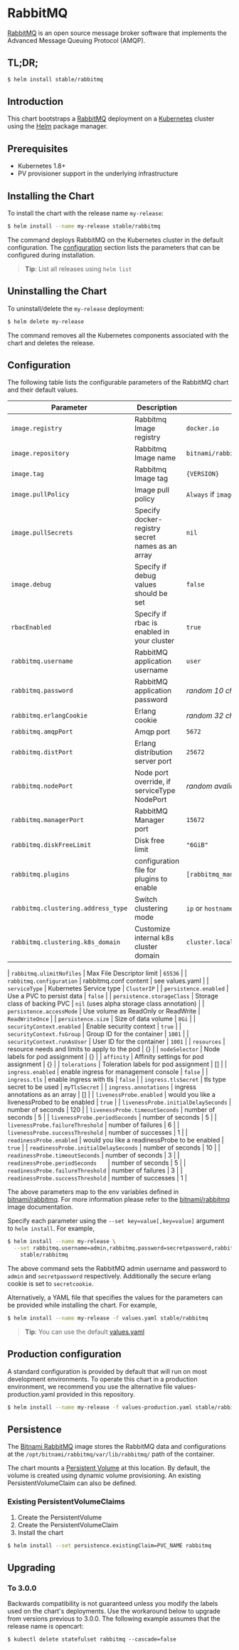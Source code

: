 # RabbitMQ

[RabbitMQ](https://www.rabbitmq.com/) is an open source message broker software that implements the Advanced Message Queuing Protocol (AMQP).

## TL;DR;

```bash
$ helm install stable/rabbitmq
```

## Introduction

This chart bootstraps a [RabbitMQ](https://github.com/bitnami/bitnami-docker-rabbitmq) deployment on a [Kubernetes](http://kubernetes.io) cluster using the [Helm](https://helm.sh) package manager.

## Prerequisites

- Kubernetes 1.8+
- PV provisioner support in the underlying infrastructure

## Installing the Chart

To install the chart with the release name `my-release`:

```bash
$ helm install --name my-release stable/rabbitmq
```

The command deploys RabbitMQ on the Kubernetes cluster in the default configuration. The [configuration](#configuration) section lists the parameters that can be configured during installation.

> **Tip**: List all releases using `helm list`

## Uninstalling the Chart

To uninstall/delete the `my-release` deployment:

```bash
$ helm delete my-release
```

The command removes all the Kubernetes components associated with the chart and deletes the release.

## Configuration

The following table lists the configurable parameters of the RabbitMQ chart and their default values.

|          Parameter          |                       Description                       |                         Default                          |
|-----------------------------|---------------------------------------------------------|----------------------------------------------------------|
| `image.registry`            | Rabbitmq Image registry                                 | `docker.io`                                              |
| `image.repository`          | Rabbitmq Image name                                     | `bitnami/rabbitmq`                                       |
| `image.tag`                 | Rabbitmq Image tag                                      | `{VERSION}`                                              |
| `image.pullPolicy`          | Image pull policy                                       | `Always` if `imageTag` is `latest`, else `IfNotPresent`  |
| `image.pullSecrets`         | Specify docker-registry secret names as an array        | `nil`                                                    |
| `image.debug`               | Specify if debug values should be set                   | `false`                                                  |
| `rbacEnabled`               | Specify if rbac is enabled in your cluster              | `true`                                                   |
| `rabbitmq.username`         | RabbitMQ application username                           | `user`                                                   |
| `rabbitmq.password`         | RabbitMQ application password                           | _random 10 character long alphanumeric string_           |
| `rabbitmq.erlangCookie`     | Erlang cookie                                           | _random 32 character long alphanumeric string_           |
| `rabbitmq.amqpPort`         | Amqp port                                               | `5672`                                                   |
| `rabbitmq.distPort`         | Erlang distribution server port                         | `25672`                                                  |
| `rabbitmq.nodePort`         | Node port override, if serviceType NodePort             | _random avaliable between 30000-32767_                   |
| `rabbitmq.managerPort`      | RabbitMQ Manager port                                   | `15672`                                                  |
| `rabbitmq.diskFreeLimit`    | Disk free limit                                         | `"6GiB"`                                                 |
| `rabbitmq.plugins`         | configuration file for plugins to enable                 | `[rabbitmq_management,rabbitmq_peer_discovery_k8s].`  |
| `rabbitmq.clustering.address_type` | Switch clustering mode                           | `ip` or `hostname`
| `rabbitmq.clustering.k8s_domain`   | Customize internal k8s cluster domain            | `cluster.local`

| `rabbitmq.ulimitNofiles`    | Max File Descriptor limit                               | `65536`                                                  |
| `rabbitmq.configuration`    | rabbitmq.conf content                                   | see values.yaml                                          |
| `serviceType`               | Kubernetes Service type                                 | `ClusterIP`                                              |
| `persistence.enabled`       | Use a PVC to persist data                               | `false`                                                  |
| `persistence.storageClass`  | Storage class of backing PVC                            | `nil` (uses alpha storage class annotation)              |
| `persistence.accessMode`    | Use volume as ReadOnly or ReadWrite                     | `ReadWriteOnce`                                          |
| `persistence.size`          | Size of data volume                                     | `8Gi`                                                    |
| `securityContext.enabled`   | Enable security context                                 | `true`                                                   |
| `securityContext.fsGroup`   | Group ID for the container                              | `1001`                                                   |
| `securityContext.runAsUser` | User ID for the container                               | `1001`                                                   |
| `resources`                 | resource needs and limits to apply to the pod           | {}                                                       |
| `nodeSelector`              | Node labels for pod assignment                          | {}                                                       |
| `affinity`                  | Affinity settings for pod assignment                    | {}                                                       |
| `tolerations`               | Toleration labels for pod assignment                    | []                                                       |
| `ingress.enabled`           | enable ingress for management console                   | `false`                                                  |
| `ingress.tls`               | enable ingress with tls                                 | `false`                                                  |
| `ingress.tlsSecret`         | tls type secret to be used                              | `myTlsSecret`                                            |
| `ingress.annotations`       | ingress annotations as an array                         |  []                                                      |
| `livenessProbe.enabled`               | would you like a livenessProbed to be enabled           |  `true`                                        |
| `livenessProbe.initialDelaySeconds`   | number of seconds                                       |  120                                           |
| `livenessProbe.timeoutSeconds`        | number of seconds                                       |  5                                             |
| `livenessProbe.periodSeconds`         | number of seconds                                       |  5                                             |
| `livenessProbe.failureThreshold`      | number of failures                                      |  6                                             |
| `livenessProbe.successThreshold`      | number of successes                                     |  1                                             |
| `readinessProbe.enabled`              | would you like a readinessProbe to be enabled           |  `true`                                        |
| `readinessProbe.initialDelaySeconds`  | number of seconds                                       |  10                                            |
| `readinessProbe.timeoutSeconds`       | number of seconds                                       |  3                                             |
| `readinessProbe.periodSeconds   `     | number of seconds                                       |  5                                             |
| `readinessProbe.failureThreshold`     | number of failures                                      |  3                                             |
| `readinessProbe.successThreshold`     | number of successes                                     |  1                                             |

The above parameters map to the env variables defined in [bitnami/rabbitmq](http://github.com/bitnami/bitnami-docker-rabbitmq). For more information please refer to the [bitnami/rabbitmq](http://github.com/bitnami/bitnami-docker-rabbitmq) image documentation.

Specify each parameter using the `--set key=value[,key=value]` argument to `helm install`. For example,

```bash
$ helm install --name my-release \
  --set rabbitmq.username=admin,rabbitmq.password=secretpassword,rabbitmq.erlangCookie=secretcookie \
    stable/rabbitmq
```

The above command sets the RabbitMQ admin username and password to `admin` and `secretpassword` respectively. Additionally the secure erlang cookie is set to `secretcookie`.

Alternatively, a YAML file that specifies the values for the parameters can be provided while installing the chart. For example,

```bash
$ helm install --name my-release -f values.yaml stable/rabbitmq
```

> **Tip**: You can use the default [values.yaml](values.yaml)

## Production configuration
A standard configuration is provided by default that will run on most development environments. To operate this chart in a production environment, we recommend you use the alternative file values-production.yaml provided in this repository.
```bash
$ helm install --name my-release -f values-production.yaml stable/rabbitmq
```

## Persistence

The [Bitnami RabbitMQ](https://github.com/bitnami/bitnami-docker-rabbitmq) image stores the RabbitMQ data and configurations at the `/opt/bitnami/rabbitmq/var/lib/rabbitmq/` path of the container.

The chart mounts a [Persistent Volume](http://kubernetes.io/docs/user-guide/persistent-volumes/) at this location. By default, the volume is created using dynamic volume provisioning. An existing PersistentVolumeClaim can also be defined.

### Existing PersistentVolumeClaims

1. Create the PersistentVolume
1. Create the PersistentVolumeClaim
1. Install the chart

```bash
$ helm install --set persistence.existingClaim=PVC_NAME rabbitmq
```

## Upgrading

### To 3.0.0

Backwards compatibility is not guaranteed unless you modify the labels used on the chart's deployments.
Use the workaround below to upgrade from versions previous to 3.0.0. The following example assumes that the release name is opencart:

```console
$ kubectl delete statefulset rabbitmq --cascade=false
```
